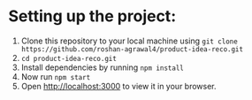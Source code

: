 # Setting up the project:

1) Clone this repository to your local machine using `git clone https://github.com/roshan-agrawal4/product-idea-reco.git`
2) `cd product-idea-reco.git`
3) Install dependencies by running `npm install`
4) Now run `npm start`
5) Open [http://localhost:3000](http://localhost:3000) to view it in your browser.
